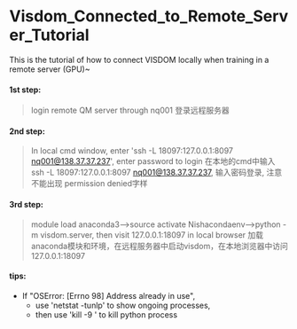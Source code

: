 # Visdom_Connected_to_Remote_Server_Tutorial
This is the tutorial of how to connect VISDOM  locally when training in a remote server (GPU)~
#### 1st step:
> login remote QM server through nq001
> 登录远程服务器
#### 2nd step: 
> In local cmd window, enter 'ssh -L 18097:127.0.0.1:8097 nq001@138.37.37.237', enter password to login
> 在本地的cmd中输入 ssh -L 18097:127.0.0.1:8097 nq001@138.37.37.237, 输入密码登录, 注意不能出现 permission denied字样
#### 3rd step: 
> module load anaconda3-->source activate Nishacondaenv-->python -m visdom.server, then visit 127.0.0.1:18097 in local browser
> 加载anaconda模块和环境，在远程服务器中启动visdom，在本地浏览器中访问127.0.0.1:18097


#### tips:
* If "OSError: [Errno 98] Address already in use",
    - use 'netstat -tunlp' to show ongoing processes,
    - then use 'kill -9 <process number>' to kill python process
